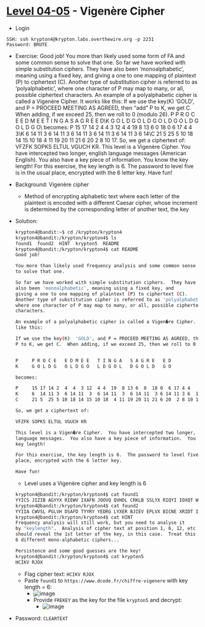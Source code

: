 # [Level 04-05](https://overthewire.org/wargames/krypton/krypton4.html) - Vigenère Cipher

- Login
```
SSH: ssh krypton4@krypton.labs.overthewire.org -p 2231
Password: BRUTE
```
- Exercise: Good job! You more than likely used some form of FA and some common sense to solve that one. So far we have worked with simple substitution ciphers. They have also been ‘monoalphabetic’, meaning using a fixed key, and giving a one to one mapping of plaintext (P) to ciphertext (C). Another type of substitution cipher is referred to as ‘polyalphabetic’, where one character of P may map to many, or all, possible ciphertext characters. An example of a polyalphabetic cipher is called a Vigenère Cipher. It works like this: If we use the key(K) ‘GOLD’, and P = PROCEED MEETING AS AGREED, then “add” P to K, we get C. When adding, if we exceed 25, then we roll to 0 (modulo 26). P P R O C E E D M E E T I N G A S A G R E E D\K G O L D G O L D G O L D G O L D G O L D G O\ becomes: P 15 17 14 2 4 4 3 12 4 4 19 8 13 6 0 18 0 6 17 4 4 3\K 6 14 11 3 6 14 11 3 6 14 11 3 6 14 11 3 6 14 11 3 6 14\C 21 5 25 5 10 18 14 15 10 18 4 11 19 20 11 21 6 20 2 8 10 17\. So, we get a ciphertext of: VFZFK SOPKS ELTUL VGUCH KR. This level is a Vigenère Cipher. You have intercepted two longer, english language messages (American English). You also have a key piece of information. You know the key length! For this exercise, the key length is 6. The password to level five is in the usual place, encrypted with the 6 letter key. Have fun!
- Background: Vigenère cipher
  - Method of encrypting alphabetic text where each letter of the plaintext is encoded with a different Caesar cipher, whose increment is determined by the corresponding letter of another text, the key
- Solution:

  ``` bash
  krypton4@bandit:~$ cd /krypton/krypton4
  krypton4@bandit:/krypton/krypton4$ ls
  found1  found2  HINT  krypton5  README
  krypton4@bandit:/krypton/krypton4$ cat README
  Good job!
  
  You more than likely used frequency analysis and some common sense
  to solve that one.
  
  So far we have worked with simple substitution ciphers.  They have
  also been 'monoalphabetic', meaning using a fixed key, and 
  giving a one to one mapping of plaintext (P) to ciphertext (C).
  Another type of substitution cipher is referred to as 'polyalphabetic',
  where one character of P may map to many, or all, possible ciphertext 
  characters.
  
  An example of a polyalphabetic cipher is called a Vigen�re Cipher.  It works
  like this:
  
  If we use the key(K)  'GOLD', and P = PROCEED MEETING AS AGREED, then "add"
  P to K, we get C.  When adding, if we exceed 25, then we roll to 0 (modulo 26).
  
  
  P     P R O C E   E D M E E   T I N G A   S A G R E   E D
  K     G O L D G   O L D G O   L D G O L   D G O L D   G O
  
  becomes:
  
  P     15 17 14 2  4  4  3 12  4 4  19  8 13 6  0  18 0  6 17 4 4   3
  K     6  14 11 3  6 14 11  3  6 14 11  3  6 14 11  3 6 14 11 3 6  14
  C     21 5  25 5 10 18 14 15 10 18  4 11 19 20 11 21 6 20  2 8 10 17
  
  So, we get a ciphertext of:
  
  VFZFK SOPKS ELTUL VGUCH KR
  
  This level is a Vigen�re Cipher.  You have intercepted two longer, english 
  language messages.  You also have a key piece of information.  You know the 
  key length!
  
  For this exercise, the key length is 6.  The password to level five is in the usual
  place, encrypted with the 6 letter key.
  
  Have fun!
  ```
  - Level uses a Vigenère cipher and key length is 6
  ```bash
  krypton4@bandit:/krypton/krypton4$ cat found1
  YYICS JIZIB AGYYX RIEWV IXAFN JOOVQ QVHDL CRKLB SSLYX RIQYI IOXQT WXRIC RVVKP BHZXI YLYZP DLCDI IKGFJ UXRIP TFQGL CWVXR IEZRV NMYSF JDLCL RXOWJ NMINX FNJSP JGHVV ERJTT OOHRM VMBWN JTXKG JJJXY TSYKL OQZFT OSRFN JKBIY YSSHE LIKLO RFJGS VMRJC CYTCS VHDLC LRXOJ MWFYB JPNVR NWUMZ GRVMF UPOEB XKSDL CBZGU IBBZX MLMKK LOACX KECOC IUSBS RMPXR IPJZW XSPTR HKRQB VVOHR MVKEE PIZEX SDYYI QERJJ RYSLJ VZOVU NJLOW RTXSD LYYNE ILMBK LORYW VAOXM KZRNL CWZRA YGWVH DLCLZ VVXFF KASPJ GVIKW WWVTV MCIKL OQYSW SBAFJ EWRII SFACC MZRVO MLYYI MSSSK VISDY YIGML PZICW FJNMV PDNEH ISSFE HWEIJ PSEEJ QYIBW JFMIC TCWYE ZWLTK WKMBY YICGY WVGBS UKFVG IKJRR DSBJJ XBSWM VVYLR MRXSW BNWJO VCSKW KMBYY IQYYW UMKRM KKLOK YYVWX SMSVL KWCAV VNIQY ISIIB MVVLI DTIIC SGSRX EVYQC CDLMZ XLDWF JNSEP BRROO WJFMI CSDDF YKWQM VLKWM KKLOV CXKFE XRFBI MEPJW SBWFJ ZWGMA PVHKR BKZIB GCFEH WEWSF XKPJT NCYYR TUICX PTPLO VIJVT DSRMV AOWRB YIBIR MVWER QJKWK RBDFY MELSF XPEGQ KSPML IYIBX FJPXR ELPVH RMKFE HLEBJ YMWKM TUFII YSUXE VLJUX YAYWU XRIUJ JXGEJ PZRQS TJIJS IJIJS PWMKK KBEQX USDXC IYIBI YSUXR IPJNM DLBFZ WSIQF EHLYR YVVMY NXUSB SRMPW DMJQN SBIRM VTBIR YPWSP IIIIC WQMVL KHNZK SXMLY YIZEJ FTILY RSFAD SFJIW EVNWZ WOWFJ WSERB NKAKW LTCSX KCWXV OILGL XZYPJ NLSXC YYIBM ZGFRK VMZEH DSRTJ ROGIM RHKPQ TCSCX GYJKB ICSTS VSPFE HGEQF JARMR JRWNS PTKLI WBWVW CXFJV QOVYQ UGSXW BRWCS MSCIP XDFIF OLGSU ECXFJ PENZY STINX FJXVY YLISI MEKJI SEKFJ IEXHF NCPSI PKFVD LCWVA OVCSF JKVKX ESBLM ZJICM LYYMC GMZEX BCMKK LOACX KEXHR MVKBS SSUAK WSSKM VPCIZ RDLCF WXOVL TFRDL CXLRC LMSVL YXGSK LOMPK RGOWD TIXRI PJNIB ILTKV OIQYF SPJCW KLOQQ MRHOW MYYED FCKFV ORGLY XNSPT KLIEL IKSDS YSUXR IJNFR GIPJK MBIBF EHVEW IFAXY NTEXR IEWRW CELIW IVPYX CIOTU NKLDL CBFSN QYSRR NXFJJ GKVCH ISGOC JGMXK UFKGR
  krypton4@bandit:/krypton/krypton4$ cat found2
  YYIIA CWVSL PGLVH DSAFD TYYRY YEDRG LYXER BJIEV EPLVX BICNE XRIDT IICXD TIXRI PJNIB ILTYS EWCXE IKVRM VXBIC RRHOE ETFHD LGHBG YZCWZ RQXMU ISDIA YKLOQ DWFQD LCIVA KRBYY IDMLB FSNQY STLYT NJUEQ VCFKT SPCTW AYSBB ZXRLG XRBOE LIUSB SRMPF EMJYR WZPCS UMNJG WVXRE RBRVW IBMVV KRBRR HOLCW WIOPJ JJWVS LJCCC LCFEH DSRTR XOXFJ CECXM KKLOM PGIIK HYSUR YAQMV HSHLT KOXSU BYEDX FJPAY YJIUS PSPGI IKODF JXSJW TLASW FXRMN XFJCM YRGBZ PVKMN EXYXF JWSBI QYRRN OGQCE NICWW SBCMZ PSEGY SISKW RNKFI XFJWM BIQNE GOCMZ IXKWR JJEBI QTGIM YJNRV DLYYP SETPJ WIBGM TBINJ MTUEX HRMVR ISSBZ PVLYA VEFIP DXSYH ZWVEU JYXKH YRRUC IKWCI FRDFC LXINX FJKMX AMTUQ KRGXY SEPBH VVDEG SCCGI CUZJI SSPZP VIBFG SYVBJ VVKRB YYIXQ WORAC AMZCH BYQYR KKMLG LXDLC QZSXA CSKEG EWNEX YXFJW SBIQY RRNJM ZEHRM QTNRC YNUVV KRBSF SXICA VVURC BNLKX GYNEC JMWYI NMBSK QORRN FRSXY SUXRI QHRVO GPTNJ YYLIR XBICK LPVSD SLXCE LIWMV PCIUS BSRMP WLEQP VXGMR MKLOQ QTKLK XQMVA YYJIE SDFCM LRQVW KFVKP MSXXS QCXYI DLMZX LDXFN JAKWT JICUM LIRRN XFTLK RXDZC SPXFJ JGKVC HISGF SYJLO PYZXL OHFJR VDMJD RXDLC FNOGE PINEI MLBYM MLRMV TYSPH IIKXS WVTSG IJUYZ XFJEY DWFNJ TKHBJ ULKRB XNIBI QTTPE QQDRR NXFJE YDWUJ IICSQ RRPVX FFKLO HPTGT OHYQD SCXYX DEXCY XYIZY RNEXR IZFJO OXZZK XRIQH RVOGP TNHSH LTKQS RBMFA VSLLZ XDSMP YMWXM KZPVX FJSEC OCYWS BMRJE ELPCI YMWXM PVIZE UFPJB SKYYI PMPJR WRIDJ RVOHY XGEBO KNXLD KCYZR DSFNJ WDVYB RRNFS WELSQ SUJSR IIJGX KKMTU HSWRF EGOEU FPJBS KYYIP PYRVW KRBTE PIGYR VROEP YFGYZ CWUSB SRMPA SXFII CVIYA VWGLC SJLOP YDUSG RRTJP OINYY ICIIJ GXRIP AVVIW LZXEX HUFIQ KRBXY ICPCU KWYYL ICCER RNCQY VLNEK GLCSZ XGEQI RCVME MKXRI ENIPL ERMVH RIPKR GOMLF CMDXJ JIMZT JNEKL VMTBE XHQTF RKJRJ IXRIW FCPCX YWKIN XMBRV NXFJV QOVYQ UGSXW YYMCA YXKSL IYSVZ ORRKL PNEWK FVDLC YIEFI JJIWD LCDYE NLYWU PIFCJ EAKPI NEKKR FTLVG LCSKL OCQFN FOJMW VXRIK FXVOE RIZXM LRMRX MVMXJ INXFJ ISKHY SUHSZ GIVHD LCKFV OWRFJ JKVYX KLOCA TLPNW CJFRO MRMVV CMBJZ XGEQF MIBCU NUINM RHYEX HUMVR DLCDT VOTRZ GXYXF JVHQI YSUPY SIJUM XXMNK XRIWH FYVHQ JVMDA YXRPC STJIC NICUR RNXFJ IIGIP JDEXC ZNXNK KEJUV YGIXR XDLCG FXDSK YYICM BJJAO VCXFW DICUK LKXLT EIYJR MVQMS SQUGV MKGUS GRYSU JYVYR FQORR NKWOI KJUXR ERYYI SVHTL VXIWR LWDIL INLKX QMRPV ACIFE COCIU SBSRM PHOWN FZVSR EQPMR ETJEX DLCKR MXXCX KMNIY XRMNX FJKMX AMTUQ KRYSU XRIJN FRCLM TBLSW QMRKQ CKFEI KRBQF SUIBY YSEKF YWYVF SYKLO WAFII MVMBJ ESHUJ TEXRM YWPIX FFKMC GCWKE SRLJZ XRIPH RRGIA QZQLH MBEMX XMYYM CKPJR XNMRH YXRIP JWSBI GKNIM ELSFX TYKUF ZOVGY NIWYQ YJXYT UMVVO ACFII SXFNE OSGMZ CHTYK UFZOV GYJES HRMVG YAYWU PIPGT EEPXC WDIKW SWZRQ XFJUM CXYST IMEPJ WYVPW NELSW KNEHD LCSNI KVCFC PBMEM KEXWU JIINX FJJGK VCHIS GJMWP SEGYS TEBVW ZJEVP MAVVY RWTLV LEAPF ROERF KMWIU JCPSP JYICS XQFZH DLCQZ SXAFT NMVPE TWMBW RNNMV PBJTP KVCIK LOWAF IIMVM BWSBM DDFYP SSSUX RERDF YMSSQ URYXH ZDTYZ CWKLO KSQWH YVMYY CGSSQ UFOOG QCINS PYYID MLBFS NQYSS ENPWI VRDIB TEXRI PTTOC FCQFA LYRNW MKQMS PSEVZ FTOSX UNCPX SRRRX DIPXF QEGFK FVDLC KRPVA MZCHX SRMLV DQCFK EVP
  krypton4@bandit:/krypton/krypton4$ cat HINT
  Frequency analysis will still work, but you need to analyse it
  by "keylength".  Analysis of cipher text at position 1, 6, 12, etc
  should reveal the 1st letter of the key, in this case.  Treat this as
  6 different mono-alphabetic ciphers...
  
  Persistence and some good guesses are the key!
  krypton4@bandit:/krypton/krypton4$ cat krypton5
  HCIKV RJOX
  ```
  - Flag cipher text: `HCIKV RJOX`
  - Paste `found1` to `https://www.dcode.fr/chiffre-vigenere` with key length = 6:
    - ![image](https://github.com/user-attachments/assets/2604632a-36b0-45ec-aa4f-f5135606eeec)
    - Provide `FREKEY` as the key for the file `krypton5` and decrypt:
      - ![image](https://github.com/user-attachments/assets/1014ba2d-3a31-4872-92eb-c0d25dcd61c8)
- Password: `CLEARTEXT`

